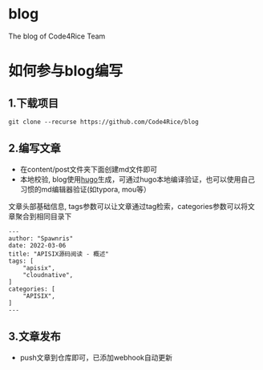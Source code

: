 # blog
The blog of Code4Rice Team

# 如何参与blog编写

## 1.下载项目
```
git clone --recurse https://github.com/Code4Rice/blog
```

## 2.编写文章

- 在content/post文件夹下面创建md文件即可
- 本地校验, blog使用[hugo](https://gohugo.io/)生成，可通过hugo本地编译验证，也可以使用自己习惯的md编辑器验证(如typora, mou等）

文章头部基础信息, tags参数可以让文章通过tag检索，categories参数可以将文章聚合到相同目录下
```
---
author: "Spawnris"
date: 2022-03-06
title: "APISIX源码阅读 - 概述"
tags: [
    "apisix",
    "cloudnative",
]
categories: [
    "APISIX",
]
---

```

## 3.文章发布
- push文章到仓库即可，已添加webhook自动更新
